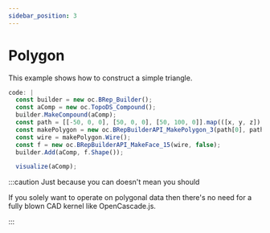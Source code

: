 ```yaml
---
sidebar_position: 3
---
```


# Polygon

This example shows how to construct a simple triangle.

```js ocjs
code: |
  const builder = new oc.BRep_Builder();
  const aComp = new oc.TopoDS_Compound();
  builder.MakeCompound(aComp);
  const path = [[-50, 0, 0], [50, 0, 0], [50, 100, 0]].map(([x, y, z]) => new oc.gp_Pnt_3(x, y, z));
  const makePolygon = new oc.BRepBuilderAPI_MakePolygon_3(path[0], path[1], path[2], true);
  const wire = makePolygon.Wire();
  const f = new oc.BRepBuilderAPI_MakeFace_15(wire, false);
  builder.Add(aComp, f.Shape());

  visualize(aComp);
```

:::caution Just because you can doesn't mean you should

If you solely want to operate on polygonal data then there's no need for a fully blown CAD kernel like OpenCascade.js.

:::

